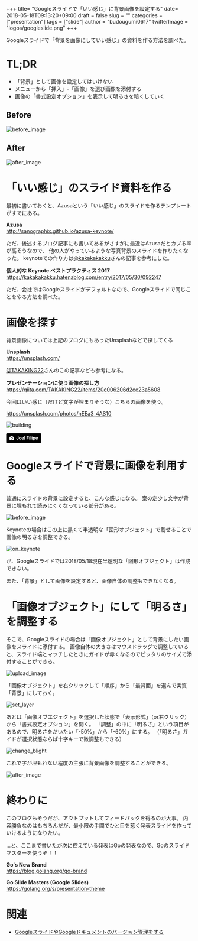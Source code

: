+++
title= "Googleスライドで「いい感じ」に背景画像を設定する"
date= 2018-05-18T09:13:20+09:00
draft = false
slug = ""
categories = ["presentation"]
tags = ["slide"]
author = "budougumi0617"
twitterImage = "logos/googleslide.png"
+++

Googleスライドで「背景を画像にしていい感じ」の資料を作る方法を調べた。

# TL;DR
- 「背景」として画像を設定してはいけない
- メニューから「挿入」-「画像」を選び画像を添付する
- 画像の「書式設定オプション」を表示して明るさを暗くしていく

## Before
![before_image](/2018/05/0518_before_slide.png)

## After
![after_image](/2018/05/0518_after_slide.png)

# 「いい感じ」のスライド資料を作る

最初に書いておくと、Azusaという「いい感じ」のスライドを作るテンプレートがすでにある。

**Azusa**  
http://sanographix.github.io/azusa-keynote/

ただ、後述するブログ記事にも書いてあるがさすがに最近はAzusaだとカブる率が高そうなので、
他の人がやっているような写真背景のスライドを作りたくなった。
keynoteでの作り方は[@kakakakakku](https://twitter.com/kakakakakku)さんの記事を参考にした。

**個人的な Keynote ベストプラクティス 2017**  
https://kakakakakku.hatenablog.com/entry/2017/05/30/092247

ただ、会社ではGoogleスライドがデフォルトなので、Googleスライドで同じことをやる方法を調べた。

# 画像を探す
背景画像については上記のブログにもあったUnsplashなどで探してくる

**Unsplash**  
https://unsplash.com/

[@TAKAKING22](https://twitter.com/TAKAKING22)さんのこの記事なども参考になる。

**プレゼンテーションに使う画像の探し方**  
https://qiita.com/TAKAKING22/items/20c006206d2ce23a5608

今回はいい感じ（だけど文字が埋まりそうな）こちらの画像を使う。

https://unsplash.com/photos/nEEa3_4AS10

![building](/2018/05/joel-filipe-189099-unsplash.jpg)

<a style="background-color:black;color:white;text-decoration:none;padding:4px 6px;font-family:-apple-system, BlinkMacSystemFont, &quot;San Francisco&quot;, &quot;Helvetica Neue&quot;, Helvetica, Ubuntu, Roboto, Noto, &quot;Segoe UI&quot;, Arial, sans-serif;font-size:12px;font-weight:bold;line-height:1.2;display:inline-block;border-radius:3px;" href="https://unsplash.com/@joelfilip?utm_medium=referral&amp;utm_campaign=photographer-credit&amp;utm_content=creditBadge" target="_blank" rel="noopener noreferrer" title="Download free do whatever you want high-resolution photos from Joel Filipe"><span style="display:inline-block;padding:2px 3px;"><svg xmlns="http://www.w3.org/2000/svg" style="height:12px;width:auto;position:relative;vertical-align:middle;top:-1px;fill:white;" viewBox="0 0 32 32"><title>unsplash-logo</title><path d="M20.8 18.1c0 2.7-2.2 4.8-4.8 4.8s-4.8-2.1-4.8-4.8c0-2.7 2.2-4.8 4.8-4.8 2.7.1 4.8 2.2 4.8 4.8zm11.2-7.4v14.9c0 2.3-1.9 4.3-4.3 4.3h-23.4c-2.4 0-4.3-1.9-4.3-4.3v-15c0-2.3 1.9-4.3 4.3-4.3h3.7l.8-2.3c.4-1.1 1.7-2 2.9-2h8.6c1.2 0 2.5.9 2.9 2l.8 2.4h3.7c2.4 0 4.3 1.9 4.3 4.3zm-8.6 7.5c0-4.1-3.3-7.5-7.5-7.5-4.1 0-7.5 3.4-7.5 7.5s3.3 7.5 7.5 7.5c4.2-.1 7.5-3.4 7.5-7.5z"></path></svg></span><span style="display:inline-block;padding:2px 3px;">Joel Filipe</span></a>

# Googleスライドで背景に画像を利用する

普通にスライドの背景に設定すると、こんな感じになる。
案の定少し文字が背景に埋もれて読みにくくなっている部分がある。

![before_image](/2018/05/0518_before_slide.png)

Keynoteの場合はこの上に黒くて半透明な「図形オブジェクト」で載せることで画像の明るさを調整できる。


![on_keynote](/2018/05/0518_on_keynote.png)

が、Googleスライドでは2018/05/18現在半透明な「図形オブジェクト」は作成できない。


また、「背景」として画像を設定すると、画像自体の調整もできなくなる。

# 「画像オブジェクト」にして「明るさ」を調整する
そこで、Googleスライドの場合は「画像オブジェクト」として背景にしたい画像をスライドに添付する。
画像自体の大きさはマウスドラッグで調整していると、スライド端とマッチしたときにガイドが赤くなるのでピッタリのサイズで添付することができる。


![upload_image](/2018/05/0518_upload_image.png)

「画像オブジェクト」を右クリックして「順序」から「最背面」を選んで実質「背景」にしておく。

![set_layer](/2018/05/0518_set_layer.png)

あとは「画像オブエジェクト」を選択した状態で「表示形式」（or右クリック）から「書式設定オプション」を開く。
「調整」の中に「明るさ」という項目があるので、明るさをだいたい「-50%」から「-60%」にする。
（「明るさ」ガイドが選択状態ならば十字キーで微調整もできる）

![change_blight](/2018/05/0518_change_blight.png)

これで字が埋もれない程度の主張に背景画像を調整することができる。


![after_image](/2018/05/0518_after_slide.png)

# 終わりに
このブログもそうだが、アウトプットしてフィードバックを得るのが大事。
内容勝負なのはもちろんだが、最小限の手間でひと目を惹く発表スライドを作っていけるようになりたい。

…と、ここまで書いたが次に控えている発表はGoの発表なので、Goのスライドマスターを使うぞ！！

**Go's New Brand**  
https://blog.golang.org/go-brand

**Go Slide Masters (Google Slides)**  
https://golang.org/s/presentation-theme

# 関連
- [GoogleスライドやGoogleドキュメントのバージョン管理をする](/2018/11/28/version-control-google-file)

